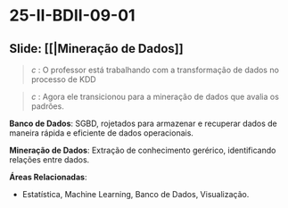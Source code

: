 # 25-II-BDII-09-01

## Slide: [[|Mineração de Dados]]

> *c* : O professor está trabalhando com a transformação de dados no processo de KDD

> *c* : Agora ele transicionou para a mineração de dados que avalia os padrões.

**Banco de Dados**: SGBD, rojetados para armazenar e recuperar dados de maneira rápida e eficiente de dados operacionais.

**Mineração de Dados**: Extração de conhecimento gerérico, identificando relações entre dados.

**Áreas Relacionadas**:
- Estatística, Machine Learning, Banco de Dados, Visualização.


